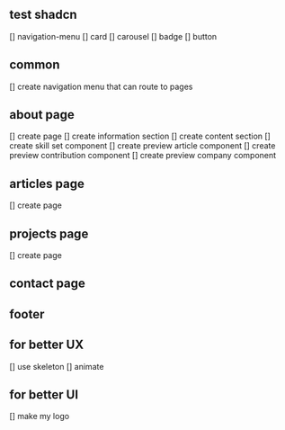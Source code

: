 ## test shadcn

[] navigation-menu
[] card
[] carousel
[] badge
[] button

## common

[] create navigation menu that can route to pages

## about page

[] create page
[] create information section
[] create content section
[] create skill set component
[] create preview article component
[] create preview contribution component
[] create preview company component

## articles page

[] create page

## projects page

[] create page

## contact page

## footer

## for better UX

[] use skeleton
[] animate

## for better UI

[] make my logo
